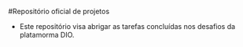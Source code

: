 #Repositório oficial de projetos
 
 - Este repositório visa abrigar as tarefas concluídas nos desafios da platamorma DIO.
